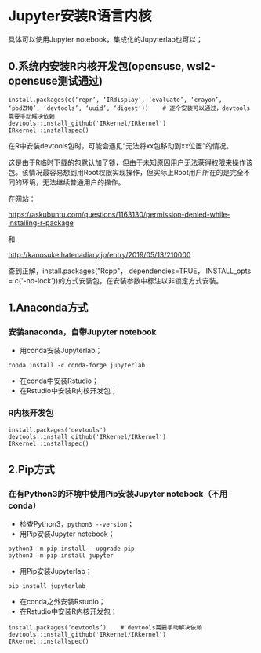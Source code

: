# Jupyter安装R语言内核
具体可以使用Jupyter notebook，集成化的Jupyterlab也可以；

## 0.系统内安装R内核开发包(opensuse, wsl2-opensuse测试通过)
```
install.packages(c(‘repr’, ‘IRdisplay’, ‘evaluate’, ‘crayon’, ‘pbdZMQ’, ‘devtools’, ‘uuid’, ‘digest’))    # 逐个安装可以通过，devtools需要手动解决依赖
devtools::install_github('IRkernel/IRkernel')
IRkernel::installspec()
```

在R中安装devtools包时，可能会遇见“无法将xx包移动到xx位置”的情况。

这是由于R临时下载的包默认加了锁，但由于未知原因用户无法获得权限来操作该包。该情况最容易想到用Root权限实现操作，但实际上Root用户所在的是完全不同的环境，无法继续普通用户的操作。

在网站：

https://askubuntu.com/questions/1163130/permission-denied-while-installing-r-package

和

http://kanosuke.hatenadiary.jp/entry/2019/05/13/210000

查到正解，install.packages("Rcpp"， dependencies=TRUE， INSTALL_opts = c('-no-lock'))的方式安装包，在安装参数中标注以非锁定方式安装。


## 1.Anaconda方式
### 安装anaconda，自带Jupyter notebook
- 用conda安装Jupyterlab；
```
conda install -c conda-forge jupyterlab
```
- 在conda中安装Rstudio；
- 在Rstudio中安装R内核开发包；

### R内核开发包
```
install.packages('devtools')
devtools::install_github('IRkernel/IRkernel')
IRkernel::installspec()
```

## 2.Pip方式
### 在有Python3的环境中使用Pip安装Jupyter notebook（不用conda）
- 检查Python3，`python3 --version`；
- 用Pip安装Jupyter notebook；
```
python3 -m pip install --upgrade pip
python3 -m pip install jupyter
```
- 用Pip安装Jupyterlab；
```
pip install jupyterlab
```
- 在conda之外安装Rstudio；
- 在Rstudio中安装R内核开发包；

```
install.packages(‘devtools’)    # devtools需要手动解决依赖
devtools::install_github('IRkernel/IRkernel')
IRkernel::installspec()
```
